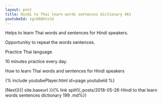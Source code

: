 ```yaml
---
layout: post
title: Hindi to Thai learn words sentences dictionary 461 
youtubeId: zgcO6QhtslU
---
```

 
 
Helps to learn Thai words and sentences for Hindi speakers.

Opportunitiy to repeat the words sentences. 

Practice Thai language. 
 
10 minutes practice every day. 
 
How to learn Thai words and sentences for Hindi speakers 
 
{% include youtubePlayer.html id=page.youtubeId %}
 
 
[Next]({{ site.baseurl }}{% link  split1/_posts/2018-05-26-Hindi to thai learn words sentences dictionary 199 .md%})
 
